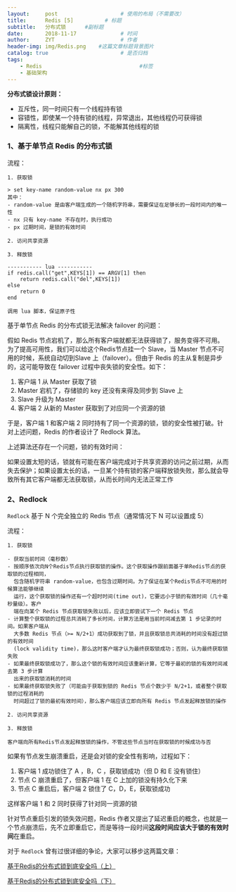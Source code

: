 ```yaml
---
layout:     post                    # 使用的布局（不需要改）
title:      Redis [5]          # 标题 
subtitle:   分布式锁      #副标题
date:       2018-11-17              # 时间
author:     ZYT                     # 作者
header-img: img/Redis.png    #这篇文章标题背景图片
catalog: true                       # 是否归档
tags:
    - Redis                               #标签
    - 基础架构
---
```


**分布式锁设计原则：**

- 互斥性，同一时间只有一个线程持有锁
- 容错性，即使某一个持有锁的线程，异常退出，其他线程仍可获得锁
- 隔离性，线程只能解自己的锁，不能解其他线程的锁

### 1、基于单节点 Redis 的分布式锁

流程：

```
1. 获取锁

> set key-name random-value nx px 300
其中：
- random-value 是由客户端生成的一个随机字符串，需要保证在足够长的一段时间内的唯一性
- nx 只有 key-name 不存在时，执行成功
- px 过期时间，是锁的有效时间

2. 访问共享资源

3. 释放锁

----------- lua -----------
if redis.call("get",KEYS[1]) == ARGV[1] then
    return redis.call("del",KEYS[1])
else
    return 0
end

调用 lua 脚本，保证原子性
```

基于单节点 Redis 的分布式锁无法解决 failover 的问题：

假如 Redis 节点宕机了，那么所有客户端就都无法获得锁了，服务变得不可用。为了提高可用性，我们可以给这个Redis节点挂一个 Slave，当 Master 节点不可用的时候，系统自动切到Slave 上（failover）。但由于 Redis 的主从复制是异步的，这可能导致在 failover 过程中丧失锁的安全性。如下：

1. 客户端 1 从 Master 获取了锁
2. Master 宕机了，存储锁的 key 还没有来得及同步到 Slave 上
3. Slave 升级为 Master
4. 客户端 2 从新的 Master 获取到了对应同一个资源的锁

于是，客户端 1 和客户端 2 同时持有了同一个资源的锁，锁的安全性被打破。针对上述问题，Redis 的作者设计了 Redlock 算法。

上述算法还存在一个问题，锁的有效时间：

如果设置太短的话，锁就有可能在客户端完成对于共享资源的访问之前过期，从而失去保护；如果设置太长的话，一旦某个持有锁的客户端释放锁失败，那么就会导致所有其它客户端都无法获取锁，从而长时间内无法正常工作

### 2、Redlock

`Redlock` 基于 N 个完全独立的 Redis 节点（通常情况下 N 可以设置成 5）

流程：

```
1. 获取锁

- 获取当前时间（毫秒数）
- 按顺序依次向N个Redis节点执行获取锁的操作。这个获取操作跟前面基于单Redis节点的获取锁的过程相同，
  包含随机字符串 random-value，也包含过期时间。为了保证在某个Redis节点不可用的时候算法能够继续
  运行，这个获取锁的操作还有一个超时时间(time out)，它要远小于锁的有效时间（几十毫秒量级）。客户
  端在向某个 Redis 节点获取锁失败以后，应该立即尝试下一个 Redis 节点
- 计算整个获取锁的过程总共消耗了多长时间，计算方法是用当前时间减去第 1 步记录的时间。如果客户端从
  大多数 Redis 节点（>= N/2+1）成功获取到了锁，并且获取锁总共消耗的时间没有超过锁的有效时间
  (lock validity time)，那么这时客户端才认为最终获取锁成功；否则，认为最终获取锁失败
- 如果最终获取锁成功了，那么这个锁的有效时间应该重新计算，它等于最初的锁的有效时间减去第 3 步计算
  出来的获取锁消耗的时间
- 如果最终获取锁失败了（可能由于获取到锁的 Redis 节点个数少于 N/2+1，或者整个获取锁的过程消耗的
  时间超过了锁的最初有效时间），那么客户端应该立即向所有 Redis 节点发起释放锁的操作

2. 访问共享资源

3. 释放锁

客户端向所有Redis节点发起释放锁的操作，不管这些节点当时在获取锁的时候成功与否
```

如果有节点发生崩溃重启，还是会对锁的安全性有影响，过程如下：

1. 客户端 1 成功锁住了 A ，B，C ，获取锁成功（但 D 和 E 没有锁住）
2. 节点 C 崩溃重启了，但客户端 1 在 C 上加的锁没有持久化下来
3. 节点 C 重启后，客户端 2 锁住了 C，D，E，获取锁成功

这样客户端 1 和 2 同时获得了针对同一资源的锁

针对节点重启引发的锁失效问题，Redis 作者又提出了延迟重启的概念，也就是一个节点崩溃后，先不立即重启它，而是等待一段时间**这段时间应该大于锁的有效时间**在重启。

对于 `Redlock` 曾有过很详细的争论，大家可以移步这两篇文章：

[基于Redis的分布式锁到底安全吗（上）](https://mp.weixin.qq.com/s/JTsJCDuasgIJ0j95K8Ay8w)

[基于Redis的分布式锁到底安全吗（下）](https://mp.weixin.qq.com/s/4CUe7OpM6y1kQRK8TOC_qQ)
